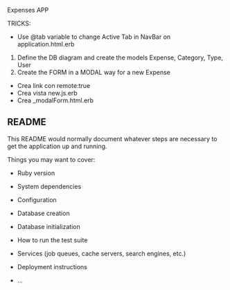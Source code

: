 Expenses APP

TRICKS:
- Use @tab variable to change Active Tab in NavBar on application.html.erb


1. Define the DB diagram and create the models 
  Expense, Category, Type, User
2. Create the FORM in a MODAL way for a new Expense
  - Crea link con remote:true
  - Crea vista new.js.erb
  - Crea _modalForm.html.erb


## README

This README would normally document whatever steps are necessary to get the
application up and running.

Things you may want to cover:

* Ruby version

* System dependencies

* Configuration

* Database creation

* Database initialization

* How to run the test suite

* Services (job queues, cache servers, search engines, etc.)

* Deployment instructions

* ...
